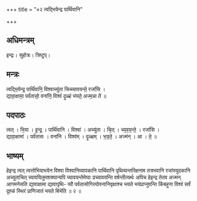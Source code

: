 +++
title = "०२ त्वद्भियेन्द्र पार्थिवानि"

+++
## अधिमन्त्रम्
इन्द्रः। सुहोत्रः। त्रिष्टुप्।

## मन्त्रः
त्वद्भि॒येन्द्र॒ पार्थि॑वानि॒ विश्वाच्यु॑ता चिच्च्यावयन्ते॒ रजां॑सि ।  
द्यावा॒क्षामा॒ पर्व॑तासो॒ वना॑नि॒ विश्वं॑ दृ॒ळ्हं भ॑यते॒ अज्म॒न्ना ते॑ ॥

## पदपाठः
त्वत् । भि॒या । इ॒न्द्र॒ । पार्थि॑वानि । विश्वा॑ । अच्यु॑ता । चि॒त् । च्य॒व॒य॒न्ते॒ । रजां॑सि ।  
द्यावा॒क्षामा॑ । पर्व॑तासः । वना॑नि । विश्व॑म् । दृ॒ळ्हम् । भ॒य॒ते॒ । अज्म॑न् । आ । ते॒ ॥

## भाष्यम्
हेइन्द्र त्वत् त्वत्तोभियाभयेन विश्वा विश्वानिव्यापकानि पार्थिवानि पृथिव्यन्तरिक्षनाम तत्रभवानि रजांस्युदकानि अच्युताचित् च्यावयितुमशक्यान्यपि च्यावयन्तेमेघाः प्रच्यावयन्ति वर्षन्तीत्यर्थः अपिच हेइन्द्र तेतव अज्मन् आगमनेसति द्यावाक्षामा द्यावापृथि- व्यौ पर्वतासोगिरयोवनानिवृक्षाश्च भयते भयंप्राप्नुवन्ति किंबहुना विश्वं सर्वं दृह्ळं स्थिरं प्राणिजातं भयते बिभेति ॥ २ ॥